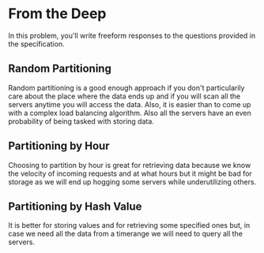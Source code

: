 # From the Deep

In this problem, you'll write freeform responses to the questions provided in the specification.

## Random Partitioning

Random partitioning is a good enough approach if you don't particularily care about the place where the data ends up and if you will scan all the servers anytime you will access the data. Also, it is easier than to come up with a complex load balancing algorithm. Also all the servers have an even probability of being tasked with storing data.
## Partitioning by Hour

Choosing to partition by hour is great for retrieving data because we know the velocity of incoming requests and at what hours but it might be bad for storage as we will end up hogging some servers while underutilizing others.
## Partitioning by Hash Value

It is better for storing values and for retrieving some specified ones but, in case we need all the data from a timerange we will need to query all the servers.
